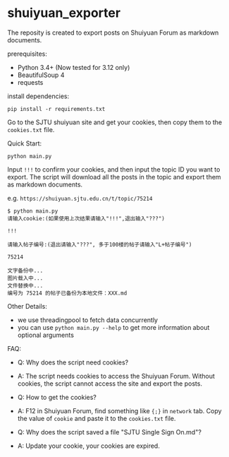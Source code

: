 # shuiyuan_exporter

The reposity is created to export posts on Shuiyuan Forum as markdown documents.

prerequisites:

- Python 3.4+ (Now tested for 3.12 only)
- BeautifulSoup 4
- requests

install dependencies:

```
pip install -r requirements.txt
```
Go to the SJTU shuiyuan site and get your cookies, then copy them to the `cookies.txt` file.

Quick Start:

```
python main.py
```
Input `!!!` to confirm your cookies, and then input the topic ID you want to export. The script will download all the posts in the topic and export them as markdown documents.

e.g. `https://shuiyuan.sjtu.edu.cn/t/topic/75214`

```shell
$ python main.py
请输入cookie:(如果使用上次结果请输入"!!!",退出输入"???")

!!!

请输入帖子编号:(退出请输入"???", 多于100楼的帖子请输入"L+帖子编号")

75214

文字备份中...
图片载入中...
文件替换中...
编号为 75214 的帖子已备份为本地文件：XXX.md
```

Other Details:
- we use threadingpool to fetch data concurrently
- you can use `python main.py --help` to get more information about optional arguments


FAQ:

- Q: Why does the script need cookies?
- A: The script needs cookies to access the Shuiyuan Forum. Without cookies, the script cannot access the site and export the posts.

- Q: How to get the cookies?
- A: F12 in Shuiyuan Forum, find something like `{;}` in `network` tab. Copy the value of `cookie` and paste it to the `cookies.txt` file.

- Q: Why does the script saved a file "SJTU Single Sign On.md"?
- A: Update your cookie, your cookies are expired.

